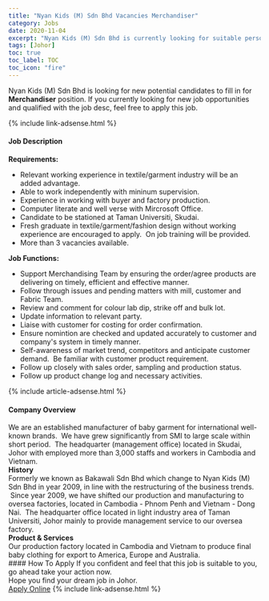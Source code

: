 ```yaml
---
title: "Nyan Kids (M) Sdn Bhd Vacancies Merchandiser" 
category: Jobs 
date: 2020-11-04 
excerpt: "Nyan Kids (M) Sdn Bhd is currently looking for suitable person to fill in the Merchandiser which positioned at Johor" 
tags: [Johor] 
toc: true 
toc_label: TOC 
toc_icon: "fire" 
--- 
```


<p>Nyan Kids (M) Sdn Bhd is looking for new potential candidates to fill in for <b>Merchandiser</b> position. If you currently looking for new job opportunities and qualified with the job desc, feel free to apply this job.
</p>{% include link-adsense.html %} 
<div><div><div><h4>Job Description</h4></div></div><div><div><span><div><div><strong>Requirements:</strong></div><ul><li>Relevant working experience in textile/garment industry will be an added advantage.</li><li>Able to work independently with mininum supervision.</li><li>Experience in working with buyer and factory production.</li><li>Computer literate and well verse with Mircrosoft Office.</li><li>Candidate to be stationed at Taman Universiti, Skudai.</li><li>Fresh graduate in textile/garment/fashion design without working experience are encouraged to apply.&#160; On job training will be provided.&#160;&#160;</li><li>More than 3 vacancies available.</li></ul><div><strong>Job Functions:</strong></div><ul><li>Support Merchandising Team by ensuring the order/agree products are delivering on timely, efficient and effective manner.</li><li>Follow through issues and pending matters with mill, customer and Fabric Team.</li><li>Review and comment for colour lab dip, strike off and bulk lot.</li><li>Update information to relevant party.</li><li>Liaise with customer for costing for order confirmation.</li><li>Ensure nomintion are checked and updated accurately to customer and company's system in timely manner.</li><li>Self-awareness of market trend, competitors and anticipate customer demand.&#160; Be familiar with customer product requirement.</li><li>Follow up closely with sales order, sampling and production status.</li><li>Follow up product change log and necessary activities.</li></ul></div></span></div></div></div> 
{% include article-adsense.html %} 
<div><div><div><h4>Company Overview</h4></div></div><div><div><span><div><div>
<div>We are an established manufacturer of baby garment for international well-known brands. &#160;We have grew significantly from SMI to large scale within short period. &#160;The headquarter (management office) located in Skudai, Johor with employed more than 3,000 staffs and workers in Cambodia and Vietnam.</div>
</div>
<div><strong>History</strong></div>
<div>
<div>Formerly we known as Bakawali Sdn Bhd which change to Nyan Kids (M) Sdn Bhd in year 2009, in line with the restructuring of the business trends. &#160;Since year 2009, we have shifted our production and manufacturing to oversea factories, located in Cambodia - Phnom Penh and Vietnam - Dong Nai. &#160;The headquarter office located in light industry area of Taman Universiti, Johor mainly to provide management service to our oversea factory.</div>
</div>
<div><strong>Product &amp; Services</strong></div>
<div>
<div>Our production factory located in Cambodia and Vietnam to produce final baby clothing for export to America, Europe and Australia.</div>
</div></div></span></div></div></div> 
#### How To Apply 
If you confident and feel that this job is suitable to you, go ahead take your action now. <br/> 
Hope you find your dream job in Johor. <br/> 
<a href="https://www.jobstreet.com.my/en/job/merchandiser-4417791?jobId=jobstreet-my-job-4417791&sectionRank=4&token=0~5501bf9d-7b50-46db-b56d-acaba021a6ea&fr=SRP%20View%20In%20New%20Ta" class="btn btn--info" target="_blank" rel="nofollow noopenner">Apply Online</a> 
{% include link-adsense.html %} 